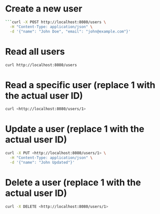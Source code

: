 # Create a new user

```bash
```curl -X POST http://localhost:8080/users \
  -H "Content-Type: application/json" \
  -d '{"name": "John Doe", "email": "john@example.com"}'
```

# Read all users

```bash
curl http://localhost:8080/users
```

# Read a specific user (replace 1 with the actual user ID)

```bash
curl <http://localhost:8080/users/1>
```

# Update a user (replace 1 with the actual user ID)

```bash
curl -X PUT <http://localhost:8080/users/1> \
  -H "Content-Type: application/json" \
  -d '{"name": "John Updated"}'
```

# Delete a user (replace 1 with the actual user ID)

```bash
curl -X DELETE <http://localhost:8080/users/1>
```
